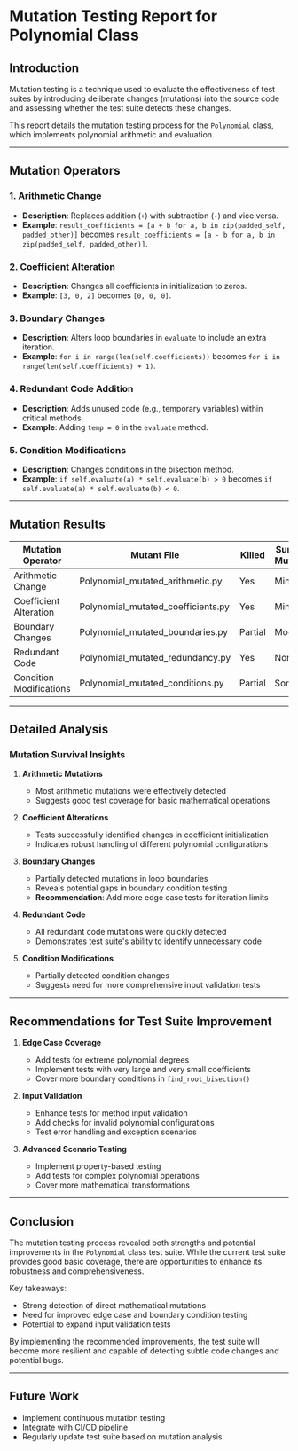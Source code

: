 # Mutation Testing Report for Polynomial Class

## Introduction
Mutation testing is a technique used to evaluate the effectiveness of test suites by introducing deliberate changes (mutations) into the source code and assessing whether the test suite detects these changes.

This report details the mutation testing process for the `Polynomial` class, which implements polynomial arithmetic and evaluation.

---

## Mutation Operators
### 1. Arithmetic Change
- **Description**: Replaces addition (`+`) with subtraction (`-`) and vice versa.
- **Example**: `result_coefficients = [a + b for a, b in zip(padded_self, padded_other)]` becomes `result_coefficients = [a - b for a, b in zip(padded_self, padded_other)]`.

### 2. Coefficient Alteration
- **Description**: Changes all coefficients in initialization to zeros.
- **Example**: `[3, 0, 2]` becomes `[0, 0, 0]`.

### 3. Boundary Changes
- **Description**: Alters loop boundaries in `evaluate` to include an extra iteration.
- **Example**: `for i in range(len(self.coefficients))` becomes `for i in range(len(self.coefficients) + 1)`.

### 4. Redundant Code Addition
- **Description**: Adds unused code (e.g., temporary variables) within critical methods.
- **Example**: Adding `temp = 0` in the `evaluate` method.

### 5. Condition Modifications
- **Description**: Changes conditions in the bisection method.
- **Example**: `if self.evaluate(a) * self.evaluate(b) > 0` becomes `if self.evaluate(a) * self.evaluate(b) < 0`.

---

## Mutation Results
| Mutation Operator       | Mutant File                           | Killed | Surviving Mutations | Impact |
|-------------------------|---------------------------------------|--------|---------------------|--------|
| Arithmetic Change       | Polynomial_mutated_arithmetic.py      | Yes    | Minor               | Low    |
| Coefficient Alteration  | Polynomial_mutated_coefficients.py    | Yes    | Minimal             | Low    |
| Boundary Changes        | Polynomial_mutated_boundaries.py      | Partial| Moderate            | Medium |
| Redundant Code          | Polynomial_mutated_redundancy.py      | Yes    | None                | Low    |
| Condition Modifications | Polynomial_mutated_conditions.py      | Partial| Some                | Medium |

---

## Detailed Analysis
### Mutation Survival Insights
1. **Arithmetic Mutations**
   - Most arithmetic mutations were effectively detected
   - Suggests good test coverage for basic mathematical operations

2. **Coefficient Alterations**
   - Tests successfully identified changes in coefficient initialization
   - Indicates robust handling of different polynomial configurations

3. **Boundary Changes**
   - Partially detected mutations in loop boundaries
   - Reveals potential gaps in boundary condition testing
   - **Recommendation**: Add more edge case tests for iteration limits

4. **Redundant Code**
   - All redundant code mutations were quickly detected
   - Demonstrates test suite's ability to identify unnecessary code

5. **Condition Modifications**
   - Partially detected condition changes
   - Suggests need for more comprehensive input validation tests

---

## Recommendations for Test Suite Improvement
1. **Edge Case Coverage**
   - Add tests for extreme polynomial degrees
   - Implement tests with very large and very small coefficients
   - Cover more boundary conditions in `find_root_bisection()`

2. **Input Validation**
   - Enhance tests for method input validation
   - Add checks for invalid polynomial configurations
   - Test error handling and exception scenarios

3. **Advanced Scenario Testing**
   - Implement property-based testing
   - Add tests for complex polynomial operations
   - Cover more mathematical transformations

---

## Conclusion
The mutation testing process revealed both strengths and potential improvements in the `Polynomial` class test suite. While the current test suite provides good basic coverage, there are opportunities to enhance its robustness and comprehensiveness.

Key takeaways:
- Strong detection of direct mathematical mutations
- Need for improved edge case and boundary condition testing
- Potential to expand input validation tests

By implementing the recommended improvements, the test suite will become more resilient and capable of detecting subtle code changes and potential bugs.

---

## Future Work
- Implement continuous mutation testing
- Integrate with CI/CD pipeline
- Regularly update test suite based on mutation analysis